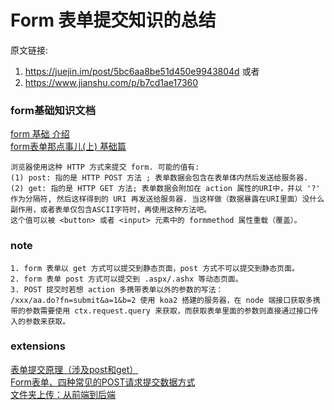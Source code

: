 # Form 表单提交知识的总结
原文链接:
1. https://juejin.im/post/5bc6aa8be51d450e9943804d 或者
2. https://www.jianshu.com/p/b7cd1ae17360

### form基础知识文档
[form 基础 介绍](https://developer.mozilla.org/zh-CN/docs/Web/HTML/Element/form)  
[form表单那点事儿(上) 基础篇](https://segmentfault.com/a/1190000005803696)
```
浏览器使用这种 HTTP 方式来提交 form. 可能的值有:
(1) post: 指的是 HTTP POST 方法 ; 表单数据会包含在表单体内然后发送给服务器.
(2) get: 指的是 HTTP GET 方法; 表单数据会附加在 action 属性的URI中，并以 '?' 作为分隔符, 然后这样得到的 URI 再发送给服务器. 当这样做（数据暴露在URI里面）没什么副作用，或者表单仅包含ASCII字符时，再使用这种方法吧。
这个值可以被 <button> 或者 <input> 元素中的 formmethod 属性重载（覆盖）。
```

### note
```
1. form 表单以 get 方式可以提交到静态页面，post 方式不可以提交到静态页面。
2. form 表单 post 方式可以提交到 .aspx/.ashx 等动态页面。
3. POST 提交时若想 action 多携带表单以外的参数的写法：
/xxx/aa.do?fn=submit&a=1&b=2 使用 koa2 搭建的服务器，在 node 端接口获取多携带的参数需要使用 ctx.request.query 来获取，而获取表单里面的参数则直接通过接口传入的参数来获取。
```

### extensions
[表单提交原理（涉及post和get）](https://zhuanlan.zhihu.com/p/34478684)  
[Form表单、四种常见的POST请求提交数据方式](https://blog.csdn.net/bigtree_3721/article/details/82809459)  
[文件夹上传：从前端到后端](https://laike9m.com/blog/wen-jian-jia-shang-chuan-cong-qian-duan-dao-hou-duan,59/)  
